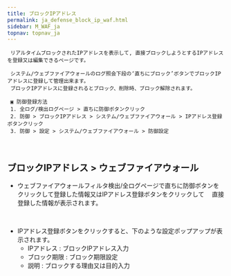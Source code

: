 ```yaml
---
title: ブロックIPアドレス
permalink: ja_defense_block_ip_waf.html
sidebar: M_WAF_ja
topnav: topnav_ja
---
```


     リアルタイムブロックされたIPアドレスを表示して, 直接ブロックしようとするIPアドレスを登録又は編集できるページです。

     システム/ウェブファイアウォールのログ照会下段の‘直ちにブロック’ボタンでブロックIPアドレスに登録して管理出来ます。
     ブロックIPアドレスに登録されるとブロック、削除時、ブロック解除されます。

     ▣ 防御登録方法
     1. 全ログ/検出ログページ > 直ちに防御ボタンクリック
     2. 防御 > ブロックIPアドレス > システム/ウェブファイアウォール > IPアドレス登録ボタンクリック
     3. 防御 > 設定 > システム/ウェブファイアウォール > 防御設定

<br />

## ブロックIPアドレス > ウェブファイアウォール
- ウェブファイアウォールフィルタ検出/全ログページで直ちに防御ボタンをクリックして登録した情報又はIPアドレス登録ボタンをクリックして 　直接登録した情報が表示されます。
<!-- [![image](/docs/images/Manual/waf/defense/ip/3.png){: width="800" }](/docs/images/Manual/waf/defense/ip/3.png){: target="_blank"}-->
 
<br />

- IPアドレス登録ボタンをクリックすると、下のような設定ポップアップが表示されます。
   - IPアドレス :  ブロックIPアドレス入力
   - ブロック期限 :  ブロック期限設定
   - 説明 : ブロックする理由又は目的入力
<!-- [![image](/docs/images/Manual/waf/defense/ip/2.png)](/docs/images/Manual/waf/defense/ip/2.png){: target="_blank"}-->